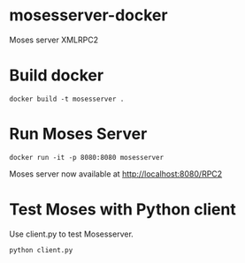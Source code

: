 # mosesserver-docker
Moses server XMLRPC2 

# Build docker 
```
docker build -t mosesserver .
```

# Run Moses Server

```
docker run -it -p 8080:8080 mosesserver
```

Moses server now available at [http://localhost:8080/RPC2](http://localhost:8080/RPC2)

# Test Moses with Python client

Use client.py to test Mosesserver.

```
python client.py
```

